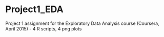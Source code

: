 # Project1_EDA
Project 1 assignment for the Exploratory Data Analysis course (Coursera, April 2015) - 4 R scripts, 4 png plots
